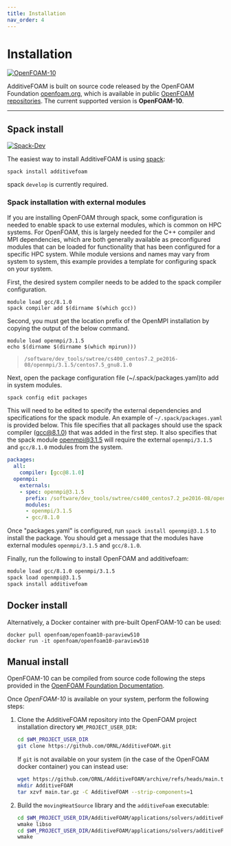 ```yaml
---
title: Installation
nav_order: 4
---
```


# Installation
[![OpenFOAM-10](https://img.shields.io/badge/OpenFOAM-10-blue.svg)](https://github.com/OpenFOAM/OpenFOAM-10)

AdditiveFOAM is built on source code released by the OpenFOAM Foundation [openfoam.org](https://openfoam.org/), which is available in public [OpenFOAM repositories](https://github.com/OpenFOAM). The current supported version is **OpenFOAM-10**.

---

## Spack install
[![Spack-Dev](https://img.shields.io/badge/Spack-Dev-blue.svg)](https://github.com/spack/spack)

The easiest way to install AdditiveFOAM is using [spack](https://spack.readthedocs.io/en/latest/):  
```
spack install additivefoam
```
spack `develop` is currently required.

### Spack installation with external modules

If you are installing OpenFOAM through spack, some configuration is needed to enable spack to use external modules, which is common on HPC systems. For OpenFOAM, this is largely needed for the C++ compiler and MPI dependencies, which are both generally available as preconfigured modules that can be loaded for functionality that has been configured for a specific HPC system. While module versions and names may vary from system to system, this example provides a template for configuring spack on your system.

First, the desired system compiler needs to be added to the spack compiler configuration.

```shell
module load gcc/8.1.0
spack compiler add $(dirname $(which gcc))
```

Second, you must get the location prefix of the OpenMPI installation by copying the output of the below command.

```shell
module load openmpi/3.1.5
echo $(dirname $(dirname $(which mpirun)))
```

> `/software/dev_tools/swtree/cs400_centos7.2_pe2016-08/openmpi/3.1.5/centos7.5_gnu8.1.0`

Next, open the package configuration file (~/.spack/packages.yaml)to add in system modules.

```bash
spack config edit packages
```

This will need to be edited to specify the external dependencies and specifications for the spack module. An example of `~/.spack/packages.yaml` is provided below. This file specifies that all packages should use the spack compiler (gcc@8.1.0) that was added in the first step. It also specifies that the spack module openmpi@3.1.5 will require the external `openmpi/3.1.5` and `gcc/8.1.0` modules from the system.

```yaml
packages:
  all:
    compiler: [gcc@8.1.0]
  openmpi:
    externals:
    - spec: openmpi@3.1.5
      prefix: /software/dev_tools/swtree/cs400_centos7.2_pe2016-08/openmpi/3.1.5/centos7.5_gnu8.1.0
      modules:
      - openmpi/3.1.5
      - gcc/8.1.0
```

Once "packages.yaml" is configured, run `spack install openmpi@3.1.5` to install the package. You should get a message that the modules have external modules `openmpi/3.1.5` and `gcc/8.1.0`.

Finally, run the following to install OpenFOAM and additivefoam:

```bash
module load gcc/8.1.0 openmpi/3.1.5
spack load openmpi@3.1.5
spack install additivefoam
```

## Docker install
Alternatively, a Docker container with pre-built OpenFOAM-10 can be used:
```
docker pull openfoam/openfoam10-paraview510
docker run -it openfoam/openfoam10-paraview510
```

## Manual install
OpenFOAM-10 can be compiled from source code following the steps provided in the [OpenFOAM Foundation Documentation](https://openfoam.org/download/source/).

Once *OpenFOAM-10* is available on your system, perform the following steps:

1. Clone the AdditiveFOAM repository into the OpenFOAM project installation directory `WM_PROJECT_USER_DIR`:
   ```bash
   cd $WM_PROJECT_USER_DIR
   git clone https://github.com/ORNL/AdditiveFOAM.git
   ```

   If `git` is not available on your system (in the case of the OpenFOAM docker container) you can instead use:
   ```bash
   wget https://github.com/ORNL/AdditiveFOAM/archive/refs/heads/main.tar.gz
   mkdir AdditiveFOAM
   tar xzvf main.tar.gz -C AdditiveFOAM --strip-components=1
   ```
2. Build the `movingHeatSource` library and the `additiveFoam` executable:
   ```bash
   cd $WM_PROJECT_USER_DIR/AdditiveFOAM/applications/solvers/additiveFoam/movingHeatSource
   wmake libso
   cd $WM_PROJECT_USER_DIR/AdditiveFOAM/applications/solvers/additiveFoam
   wmake
   ```
